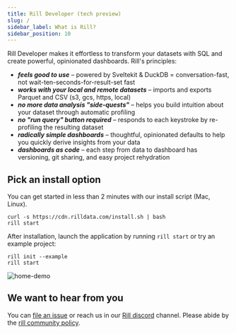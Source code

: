 ```yaml
---
title: Rill Developer (tech preview)
slug: /
sidebar_label: What is Rill?
sidebar_position: 10
---
```


Rill Developer makes it effortless to transform your datasets with SQL and create powerful, opinionated dashboards. Rill's principles:

- _**feels good to use**_ – powered by Sveltekit & DuckDB = conversation-fast, not wait-ten-seconds-for-result-set fast
- _**works with your local and remote datasets**_ – imports and exports Parquet and CSV (s3, gcs, https, local)
- _**no more data analysis "side-quests"**_ – helps you build intuition about your dataset through automatic profiling
- _**no "run query" button required**_ – responds to each keystroke by re-profiling the resulting dataset
- _**radically simple dashboards**_ – thoughtful, opinionated defaults to help you quickly derive insights from your data
- _**dashboards as code**_ – each step from data to dashboard has versioning, git sharing, and easy project rehydration 

## Pick an install option
You can get started in less than 2 minutes with our install script (Mac, Linux).

```
curl -s https://cdn.rilldata.com/install.sh | bash
rill start
```

After installation, launch the application by running `rill start` or try an example project:
```
rill init --example
rill start
```

![home-demo](https://user-images.githubusercontent.com/5587788/180313797-ef50ec6e-fc2d-4072-bb77-b2acf59205d7.gif "770784519")


## We want to hear from you

You can [file an issue](https://github.com/rilldata/rill-developer/issues/new/choose) or reach us in our [Rill discord](https://bit.ly/3unvA05) channel. Please abide by the [rill community policy](https://github.com/rilldata/rill-developer/blob/main/COMMUNITY-POLICY.md).

